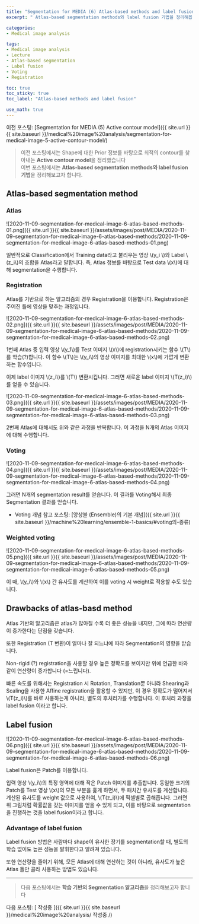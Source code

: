 ```yaml
---
title: "Segmentation for MEDIA (6) Atlas-based methods and label fusion"
excerpt: " Atlas-based segmentation methods와 label fusion 기법을 정리해봅니다"

categories:
- Medical image analysis

tags:
- Medical image analysis
- Lecture
- Atlas-based segmentation
- Label fusion
- Voting
- Registration

toc: true
toc_sticky: true
toc_label: "Atlas-based methods and label fusion"

use_math: true
---
```


이전 포스팅: [Segmentation for MEDIA (5) Active contour model]({{ site.url }}{{ site.baseurl }}/medical%20image%20analysis/segmentation-for-medical-image-5-active-contour-model/)

> 이전 포스팅에서는 Shape에 대한 Prior 정보를 바탕으로 최적의 contour를 찾아내는 **Active contour model**을 정리했습니다  
> 이번 포스팅에서는 **Atlas-based segmentation methods와 label fusion 기법**을 정리해보고자 합니다.

## Atlas-based segmentation method

### Atlas

![2020-11-09-segmentation-for-medical-image-6-atlas-based-methods-01.png]({{ site.url }}{{ site.baseurl }}/assets/images/post/MEDIA/2020-11-09-segmentation-for-medical-image-6-atlas-based-methods/2020-11-09-segmentation-for-medical-image-6-atlas-based-methods-01.png)

일반적으로 Classification에서 Training data라고 불리우는 영상 \\(y_i \\)와 Label \\(z_i\\)의 조합을 Atlas라고 말합니다. 즉, Atlas 정보를 바탕으로 Test data \\(x\\)에 대해 segmentation을 수행합니다.

### Registration

Atlas를 기반으로 하는 알고리즘의 경우 Registration을 이용합니다. Registration은 주어진 틀에 영상을 맞추는 과정입니다.

![2020-11-09-segmentation-for-medical-image-6-atlas-based-methods-02.png]({{ site.url }}{{ site.baseurl }}/assets/images/post/MEDIA/2020-11-09-segmentation-for-medical-image-6-atlas-based-methods/2020-11-09-segmentation-for-medical-image-6-atlas-based-methods-02.png)

1번째 Atlas 중 입력 영상 \\(y_1\\)를 Test 이미지 \\(x\\)에 registration시키는 함수 \\(T\\)를 학습(?)합니다. 이 함수 \\(T\\)는 \\(y_i\\)의 영상 이미지를 최대한 \\(x\\)에 가깝게 변환하는 함수입니다.

이제 label 이미지 \\(z_i\\)를 \\(T\\) 변환시킵니다. 그러면 새로운 label 이미지 \\(T(z_i)\\)를 얻을 수 있습니다.

![2020-11-09-segmentation-for-medical-image-6-atlas-based-methods-03.png]({{ site.url }}{{ site.baseurl }}/assets/images/post/MEDIA/2020-11-09-segmentation-for-medical-image-6-atlas-based-methods/2020-11-09-segmentation-for-medical-image-6-atlas-based-methods-03.png)

2번째 Atlas에 대해서도 위와 같은 과정을 반복합니다. 이 과정을 N개의 Atlas 이미지에 대해 수행합니다.

### Voting

![2020-11-09-segmentation-for-medical-image-6-atlas-based-methods-04.png]({{ site.url }}{{ site.baseurl }}/assets/images/post/MEDIA/2020-11-09-segmentation-for-medical-image-6-atlas-based-methods/2020-11-09-segmentation-for-medical-image-6-atlas-based-methods-04.png)

그러면 N개의 segmentation result를 얻습니다. 이 결과를 Voting해서 최종 Segmentation 결과를 얻습니다.

- Voting 개념 참고 포스팅: [앙상블 (Ensemble)의 기본 개념]({{ site.url }}{{ site.baseurl }}/machine%20learning/ensemble-1-basics/#voting의-종류)

### Weighted voting

![2020-11-09-segmentation-for-medical-image-6-atlas-based-methods-05.png]({{ site.url }}{{ site.baseurl }}/assets/images/post/MEDIA/2020-11-09-segmentation-for-medical-image-6-atlas-based-methods/2020-11-09-segmentation-for-medical-image-6-atlas-based-methods-05.png)

이 때, \\(y_i\\)와 \\(x\\) 간 유사도를 계산하여 이를 voting 시 weight로 적용할 수도 있습니다.

## Drawbacks of atlas-basd method

Atlas 기반의 알고리즘은 atlas가 많아질 수록 더 좋은 성능을 내지만, 그에 따라 연산량이 증가한다는 단점을 갖습니다.

또한 Registration (T 변환)이 얼마나 잘 되느냐에 따라 Segmentation의 영향을 받습니다.

Non-rigid (?) registration을 사용할 경우 높은 정확도를 보이지만 위에 언급한 바와 같이 연산량이 증가합니다 (=느립니다).

빠른 속도를 위해서는 Registration 시 Rotation, Translation뿐 아니라 Shearing과 Scaling을 사용한 Affine registration을 활용할 수 있지만, 이 경우 정확도가 떨어져서 \\(T(z_i)\\)를 바로 사용하는게 아니라, 별도의 후처리가를 수행합니다. 이 후처리 과정을 label fusion 이라고 합니다.

## Label fusion

![2020-11-09-segmentation-for-medical-image-6-atlas-based-methods-06.png]({{ site.url }}{{ site.baseurl }}/assets/images/post/MEDIA/2020-11-09-segmentation-for-medical-image-6-atlas-based-methods/2020-11-09-segmentation-for-medical-image-6-atlas-based-methods-06.png)

Label fusion은 Patch를 이용합니다.

입력 영상 \\(y_i\\)의 특정 영역에 대해 작은 Patch 이미지를 추출합니다. 동일한 크기의 Patch를 Test 영상 \\(x\\)의 모든 부분을 훑게 하면서, 두 패치간 유사도를 계산합니다. 계산된 유사도를 weight 값으로 사용하여, \\(T(z_i)\\)에 픽셀별로 곱해줍니다. 그러면 위 그림처럼 확률값을 갖는 이미지를 얻을 수 있게 되고, 이를 바탕으로 segmentation을 진행하는 것을 label fusion이라고 합니다.

### Advantage of label fusion

Label fusion 방법은 사람마다 shape이 유사한 장기를 segmentation할 때, 별도의 학습 없이도 높은 성능을 발휘한다고 알려져 있습니다.

또한 연산량을 줄이기 위해, 모든 Atlas에 대해 연산하는 것이 아니라, 유사도가 높은 Atlas 들만 골라 사용하는 방법도 있습니다.

---

> 다음 포스팅에서는 **학습 기반의 Segmentation 알고리즘**을 정리해보고자 합니다

다음 포스팅: [ 작성중 ]({{ site.url }}{{ site.baseurl }}/medical%20image%20analysis/ 작성중 /)